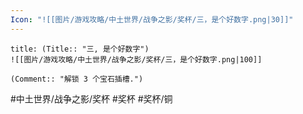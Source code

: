 ```yaml
---
Icon: "![[图片/游戏攻略/中土世界/战争之影/奖杯/三，是个好数字.png|30]]"
---
```

```ad-common-bronze-trophy
title: (Title:: "三, 是个好数字")
![[图片/游戏攻略/中土世界/战争之影/奖杯/三，是个好数字.png|100]]

(Comment:: "解锁 3 个宝石插槽.")
```

#中土世界/战争之影/奖杯 #奖杯 #奖杯/铜
